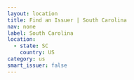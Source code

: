 ```yaml
---
layout: location
title: Find an Issuer | South Carolina
nav: none
label: South Carolina
location:
  - state: SC
    country: US
category: us
smart_issuer: false
---
```

